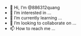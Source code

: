 - 👋 Hi, I’m @886312quang
- 👀 I’m interested in ...
- 🌱 I’m currently learning ...
- 💞️ I’m looking to collaborate on ...
- 📫 How to reach me ...

<!---
886312quang/886312quang is a ✨ special ✨ repository because its `README.md` (this file) appears on your GitHub profile.
You can click the Preview link to take a look at your changes.
--->
